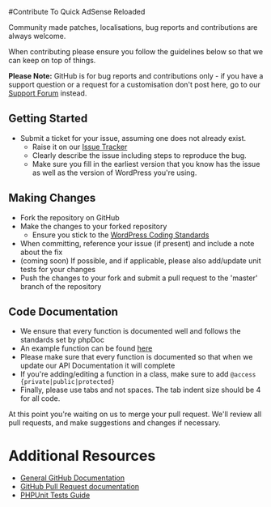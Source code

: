 #Contribute To Quick AdSense Reloaded

Community made patches, localisations, bug reports and contributions are always welcome.

When contributing please ensure you follow the guidelines below so that we can keep on top of things.

__Please Note:__ GitHub is for bug reports and contributions only - if you have a support question or a request for a customisation don't post here, go to our [Support Forum](https://wordpress.org/support/plugin/quick-adsense-reloaded/) instead.

## Getting Started

* Submit a ticket for your issue, assuming one does not already exist.
  * Raise it on our [Issue Tracker](https://github.com/rene-hermenau/quick-adsense-reloaded/issues)
  * Clearly describe the issue including steps to reproduce the bug.
  * Make sure you fill in the earliest version that you know has the issue as well as the version of WordPress you're using.

## Making Changes

* Fork the repository on GitHub
* Make the changes to your forked repository
  * Ensure you stick to the [WordPress Coding Standards](https://codex.wordpress.org/WordPress_Coding_Standards)
* When committing, reference your issue (if present) and include a note about the fix
* (coming soon) If possible, and if applicable, please also add/update unit tests for your changes 
* Push the changes to your fork and submit a pull request to the 'master' branch of the repository

## Code Documentation

* We ensure that every function is documented well and follows the standards set by phpDoc
* An example function can be found [here](https://gist.github.com/rene-hermenau/8d3d7ee0633ee2f64b4b)
* Please make sure that every function is documented so that when we update our API Documentation it will complete
* If you're adding/editing a function in a class, make sure to add `@access {private|public|protected}`
* Finally, please use tabs and not spaces. The tab indent size should be 4 for all code.

At this point you're waiting on us to merge your pull request. We'll review all pull requests, and make suggestions and changes if necessary.

# Additional Resources
* [General GitHub Documentation](http://help.github.com/)
* [GitHub Pull Request documentation](http://help.github.com/send-pull-requests/)
* [PHPUnit Tests Guide](http://phpunit.de/manual/current/en/writing-tests-for-phpunit.html)
